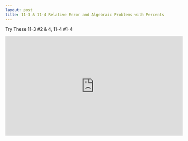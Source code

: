 ```yaml
---
layout: post
title: 11-3 & 11-4 Relative Error and Algebraic Problems with Percents (orange)
---
```

Try These 11-3 #2 & 4, 11-4 #1-4
<iframe width="560" height="315" src="https://www.youtube.com/embed/g1g44RkvfcU" frameborder="0" allowfullscreen></iframe>
